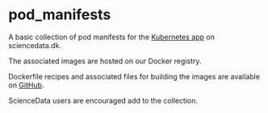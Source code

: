 # pod_manifests

A basic collection of pod manifests for the [Kubernetes app](https://github.com/deic-dk/user_pods) on sciencedata.dk.

The associated images are hosted on our Docker registry.

Dockerfile recipes and associated files for building the images are available on [GitHub](https://github.com/deic-dk/sciencedata_images).

ScienceData users are encouraged add to the collection.
